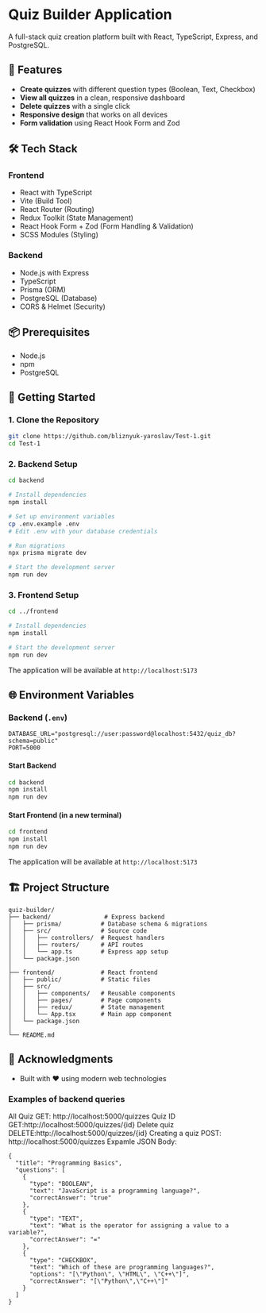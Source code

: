 # Quiz Builder Application

A full-stack quiz creation platform built with React, TypeScript, Express, and PostgreSQL.

## 🚀 Features

- **Create quizzes** with different question types (Boolean, Text, Checkbox)
- **View all quizzes** in a clean, responsive dashboard
- **Delete quizzes** with a single click
- **Responsive design** that works on all devices
- **Form validation** using React Hook Form and Zod

## 🛠 Tech Stack

### Frontend

- React with TypeScript
- Vite (Build Tool)
- React Router (Routing)
- Redux Toolkit (State Management)
- React Hook Form + Zod (Form Handling & Validation)
- SCSS Modules (Styling)

### Backend

- Node.js with Express
- TypeScript
- Prisma (ORM)
- PostgreSQL (Database)
- CORS & Helmet (Security)

## 📦 Prerequisites

- Node.js
- npm
- PostgreSQL

## 🚀 Getting Started

### 1. Clone the Repository

```bash
git clone https://github.com/bliznyuk-yaroslav/Test-1.git
cd Test-1
```

### 2. Backend Setup

```bash
cd backend

# Install dependencies
npm install

# Set up environment variables
cp .env.example .env
# Edit .env with your database credentials

# Run migrations
npx prisma migrate dev

# Start the development server
npm run dev
```

### 3. Frontend Setup

```bash
cd ../frontend

# Install dependencies
npm install

# Start the development server
npm run dev
```

The application will be available at `http://localhost:5173`

## 🌐 Environment Variables

### Backend (`.env`)

```env
DATABASE_URL="postgresql://user:password@localhost:5432/quiz_db?schema=public"
PORT=5000
```

#### Start Backend

```bash
cd backend
npm install
npm run dev
```

#### Start Frontend (in a new terminal)

```bash
cd frontend
npm install
npm run dev
```

The application will be available at `http://localhost:5173`

## 🏗 Project Structure

```
quiz-builder/
├── backend/               # Express backend
│   ├── prisma/           # Database schema & migrations
│   ├── src/              # Source code
│   │   ├── controllers/  # Request handlers
│   │   ├── routers/      # API routes
│   │   └── app.ts        # Express app setup
│   └── package.json
│
├── frontend/             # React frontend
│   ├── public/           # Static files
│   ├── src/
│   │   ├── components/   # Reusable components
│   │   ├── pages/        # Page components
│   │   ├── redux/        # State management
│   │   └── App.tsx       # Main app component
│   └── package.json
│
└── README.md
```

## 🙏 Acknowledgments

- Built with ❤️ using modern web technologies

### Examples of backend queries

All Quiz
GET: http://localhost:5000/quizzes
Quiz ID
GET:http://localhost:5000/quizzes/{id}
Delete quiz
DELETE:http://localhost:5000/quizzes/{id}
Creating a quiz
POST: http://localhost:5000/quizzes
Expamle JSON Body:

```
{
  "title": "Programming Basics",
  "questions": [
    {
      "type": "BOOLEAN",
      "text": "JavaScript is a programming language?",
      "correctAnswer": "true"
    },
    {
      "type": "TEXT",
      "text": "What is the operator for assigning a value to a variable?",
      "correctAnswer": "="
    },
    {
      "type": "CHECKBOX",
      "text": "Which of these are programming languages?",
      "options": "[\"Python\", \"HTML\", \"C++\"]",
      "correctAnswer": "[\"Python\",\"C++\"]"
    }
  ]
}
```
